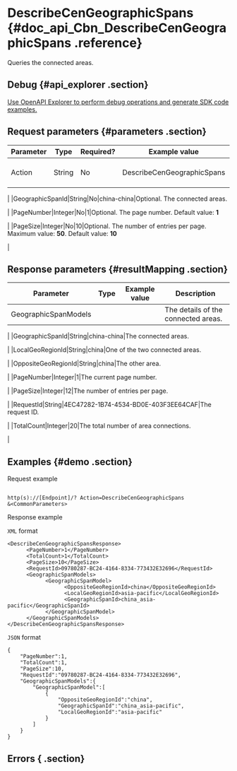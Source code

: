 # DescribeCenGeographicSpans {#doc_api_Cbn_DescribeCenGeographicSpans .reference}

Queries the connected areas.

## Debug {#api_explorer .section}

[Use OpenAPI Explorer to perform debug operations and generate SDK code examples.](https://api.aliyun.com/#product=Cbn&api=DescribeCenGeographicSpans&type=RPC&version=2017-09-12)

## Request parameters {#parameters .section}

|Parameter|Type|Required?|Example value|Description|
|---------|----|---------|-------------|-----------|
|Action|String|No|DescribeCenGeographicSpans|Optional. The name of this action. Value: **DescribeCenGeographicSpans**

 |
|GeographicSpanId|String|No|china-china|Optional. The connected areas.

 |
|PageNumber|Integer|No|1|Optional. The page number. Default value: **1**

 |
|PageSize|Integer|No|10|Optional. The number of entries per page. Maximum value: **50**. Default value: **10**

 |

## Response parameters {#resultMapping .section}

|Parameter|Type|Example value|Description|
|---------|----|-------------|-----------|
|GeographicSpanModels| | |The details of the connected areas.

 |
|GeographicSpanId|String|china-china|The connected areas.

 |
|LocalGeoRegionId|String|china|One of the two connected areas.

 |
|OppositeGeoRegionId|String|china|The other area.

 |
|PageNumber|Integer|1|The current page number.

 |
|PageSize|Integer|12|The number of entries per page.

 |
|RequestId|String|4EC47282-1B74-4534-BD0E-403F3EE64CAF|The request ID.

 |
|TotalCount|Integer|20|The total number of area connections.

 |

## Examples {#demo .section}

Request example

``` {#request_demo}

http(s)://[Endpoint]/? Action=DescribeCenGeographicSpans
&<CommonParameters>

```

Response example

`XML` format

``` {#xml_return_success_demo}
<DescribeCenGeographicSpansResponse>
	  <PageNumber>1</PageNumber>
	  <TotalCount>1</TotalCount>
	  <PageSize>10</PageSize>
	  <RequestId>09780287-BC24-4164-8334-773432E32696</RequestId>
	  <GeographicSpanModels>
		    <GeographicSpanModel>
			      <OppositeGeoRegionId>china</OppositeGeoRegionId>
			      <LocalGeoRegionId>asia-pacific</LocalGeoRegionId>
			      <GeographicSpanId>china_asia-pacific</GeographicSpanId>
		    </GeographicSpanModel>
	  </GeographicSpanModels>
</DescribeCenGeographicSpansResponse>
```

`JSON` format

``` {#json_return_success_demo}
{
	"PageNumber":1,
	"TotalCount":1,
	"PageSize":10,
	"RequestId":"09780287-BC24-4164-8334-773432E32696",
	"GeographicSpanModels":{
		"GeographicSpanModel":[
			{
				"OppositeGeoRegionId":"china",
				"GeographicSpanId":"china_asia-pacific",
				"LocalGeoRegionId":"asia-pacific"
			}
		]
	}
}
```

## Errors { .section}

